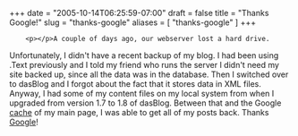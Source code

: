 +++
date = "2005-10-14T06:25:59-07:00"
draft = false
title = "Thanks Google!"
slug = "thanks-google"
aliases = [
	"thanks-google"
]
+++

        <p></p>A couple of days ago, our webserver lost a hard drive.
Unfortunately, I didn't have a recent backup of my blog. I had been
using .Text previously and I told my friend who runs the server I
didn't need my site backed up, since all the data was in the database.
Then I switched over to dasBlog and I forgot about the fact that it
stores data in XML files. Anyway, I had some of my content files on my
local system from when I upgraded from version 1.7 to 1.8 of dasBlog.
Between that and the Google <a href="http://google.com/search?q=cache:markyologist.com">cache</a> of my main page, I was able to get all of my posts back. Thanks <a href="http://google.com">Google</a>!<br>

      